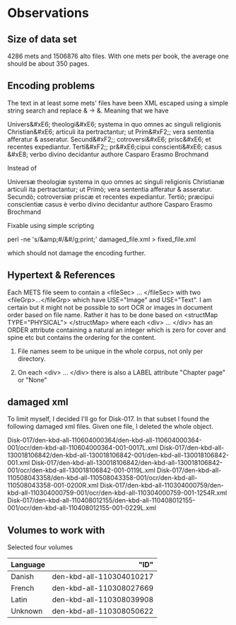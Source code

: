# Observations

## Size of data set

4286 mets and 1506876 alto files. With one mets per book, the average one should be about 350 pages. 

## Encoding problems 

The text in at least some mets' files have been XML escaped using a simple string search and replace & -> &amp;. Meaning that we have 

Univers&amp;#xE6; theologi&amp;#xE6; systema in quo omnes ac singuli religionis Christian&amp;#xE6; articuli ita pertractantur; ut Prim&amp;#xF2;; vera sententia afferatur &amp; asseratur. Secund&amp;#xF2;; cotroversi&amp;#xE6; prisc&amp;#xE6; et recentes expediantur. Terti&amp;#xF2;; pr&amp;#xE6;cipui conscienti&amp;#xE6; casus &amp;#xE8; verbo divino decidantur authore Casparo Erasmo Brochmand

Instead of

Universæ theologiæ systema in quo omnes ac singuli religionis Christianæ articuli ita pertractantur; ut Primò; vera sententia afferatur &amp; asseratur. Secundò; cotroversiæ priscæ et recentes expediantur. Tertiò; præcipui conscientiæ casus è verbo divino decidantur authore Casparo Erasmo Brochmand

Fixable using simple scripting

 perl -ne 's/&amp;amp;#/&#/g;print;' damaged_file.xml > fixed_file.xml

which should not damage the encoding further.

## Hypertext & References

Each METS file seem to contain a &lt;fileSec> ... &lt;/fileSec> with two &lt;fileGrp>...&lt;/fileGrp> which have USE="Image" and USE="Text". I am certain but it might not be possible to sort OCR or images in document order based on file name. Rather it has to be done based on &lt;structMap TYPE="PHYSICAL"> &lt;/structMap> where each &lt;div> ... &lt;/div> has an ORDER attribute containing a natural an integer which is zero for cover and spine etc but contains the ordering for the content.

1. File names seem to be unique in the whole corpus, not only per directory.

2. On each &lt;div> ... &lt;/div> there is also a LABEL attribute "Chapter page" or "None"

## damaged xml

To limit myself, I decided I'll go for Disk-017. In that subset I found the following damaged xml files. Given one file, I deleted the whole object.

Disk-017/den-kbd-all-110604000364/den-kbd-all-110604000364-001/ocr/den-kbd-all-110604000364-001-0017L.xml
Disk-017/den-kbd-all-130018106842/den-kbd-all-130018106842-001/den-kbd-all-130018106842-001.xml
Disk-017/den-kbd-all-130018106842/den-kbd-all-130018106842-001/ocr/den-kbd-all-130018106842-001-0119L.xml
Disk-017/den-kbd-all-110508043358/den-kbd-all-110508043358-001/ocr/den-kbd-all-110508043358-001-0200R.xml
Disk-017/den-kbd-all-110304000759/den-kbd-all-110304000759-001/ocr/den-kbd-all-110304000759-001-1254R.xml
Disk-017/den-kbd-all-110408012155/den-kbd-all-110408012155-001/ocr/den-kbd-all-110408012155-001-0229L.xml

## Volumes to work with

Selected four volumes

| Language | "ID" |
|:---------|-----:|
| Danish | den-kbd-all-110304010217 | 
| French | den-kbd-all-110308027669 |
| Latin  | den-kbd-all-110308039908 |
| Unknown| den-kbd-all-110308050622 |
